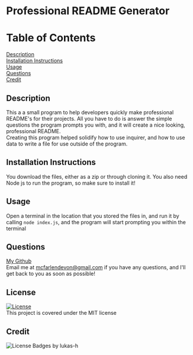 # Professional README Generator

  # Table of Contents

  [Description](#description) <br>
  [Installation Instructions](#install) <br>
  [Usage](#usage) <br>
  [Questions](#questions) <br>
  [Credit](#credit) <br>
  
  ## Description <a name="description"></a>
  
  This a a small program to help developers quickly make professional README's for their projects. All you have to do is answer the simple questions the program prompts you with, and it will create a nice looking, professional README. <br> Creating this program helped solidify how to use inquirer, and how to use data to write a file for use outside of the program. 

  ## Installation Instructions <a name="install"></a>

  You download the files, either as a zip or through cloning it. You also need Node js to run the program, so make sure to install it!
  
  ## Usage <a name="usage"></a>

  Open a terminal in the location that you stored the files in, and run it by calling `node index.js`, and the program will start prompting you within the terminal

  ## Questions <a name="questions"></a>

  [My Github](https://github.com/DevonMcFarlen) 
  <br>
  Email me at mcfarlendevon@gmail.com if you have any questions, and I'll get back to you as soon as possible!

  ## License
  [![License](https://img.shields.io/badge/License-MIT-yellow.svg)](https://opensource.org/licenses/MIT) <br> This project is covered under the MIT license

  ## Credit <a name="credit"></a>

  ![License Badges by lukas-h](https://gist.github.com/lukas-h/2a5d00690736b4c3a7ba)